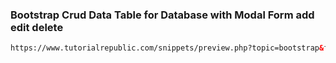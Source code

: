 ### Bootstrap Crud Data Table for Database with Modal Form add edit delete
```html
https://www.tutorialrepublic.com/snippets/preview.php?topic=bootstrap&file=crud-data-table-for-database-with-modal-form
```